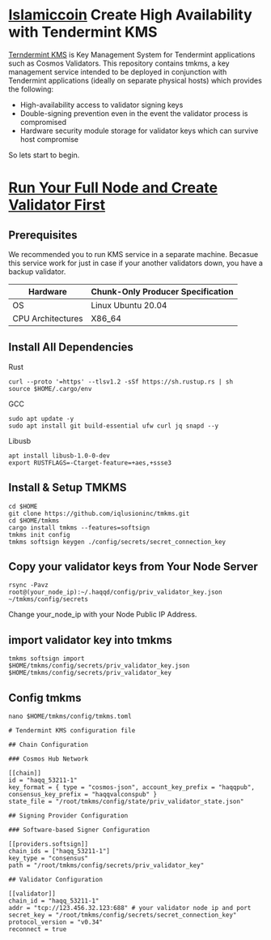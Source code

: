 # [Islamiccoin](https://docs.haqq.network/guides/kms/kms.html) Create High Availability with Tendermint KMS

[Terndermint KMS](https://github.com/iqlusioninc/tmkms#about) is Key Management System for Tendermint applications such as Cosmos Validators.
This repository contains tmkms, a key management service intended to be deployed in conjunction with Tendermint applications (ideally on separate physical hosts) which provides the following:

- High-availability access to validator signing keys
- Double-signing prevention even in the event the validator process is compromised
- Hardware security module storage for validator keys which can survive host compromise

So lets start to begin.

# [Run Your Full Node and Create Validator First](https://github.com/ilhamnurizha/Node/edit/main/Testnet/Islamiccoin/readme.md)

## Prerequisites

We recommended you to run KMS service in a separate machine. Becasue this service work for just in case if your another validators down, you have a backup validator.  </br>

| Hardware |	Chunk-Only Producer Specification |
| -------- | ----------------------------------   |
| OS       | Linux Ubuntu 20.04         |
| CPU Architectures      | X86_64        |

## Install All Dependencies

Rust
```
curl --proto '=https' --tlsv1.2 -sSf https://sh.rustup.rs | sh
source $HOME/.cargo/env
```

GCC
```
sudo apt update -y
sudo apt install git build-essential ufw curl jq snapd --y
```

Libusb
```
apt install libusb-1.0-0-dev
export RUSTFLAGS=-Ctarget-feature=+aes,+ssse3
```

## Install & Setup TMKMS

```
cd $HOME
git clone https://github.com/iqlusioninc/tmkms.git
cd $HOME/tmkms
cargo install tmkms --features=softsign
tmkms init config
tmkms softsign keygen ./config/secrets/secret_connection_key
```

## Copy your validator keys from Your Node Server

```
rsync -Pavz root@(your_node_ip):~/.haqqd/config/priv_validator_key.json ~/tmkms/config/secrets
```
  Change your_node_ip with your Node Public IP Address.
  
## import validator key into tmkms 

```
tmkms softsign import $HOME/tmkms/config/secrets/priv_validator_key.json $HOME/tmkms/config/secrets/priv_validator_key
```

## Config tmkms
```
nano $HOME/tmkms/config/tmkms.toml
```
```
# Tendermint KMS configuration file

## Chain Configuration

### Cosmos Hub Network

[[chain]]
id = "haqq_53211-1"
key_format = { type = "cosmos-json", account_key_prefix = "haqqpub", consensus_key_prefix = "haqqvalconspub" }
state_file = "/root/tmkms/config/state/priv_validator_state.json"

## Signing Provider Configuration

### Software-based Signer Configuration

[[providers.softsign]]
chain_ids = ["haqq_53211-1"]
key_type = "consensus"
path = "/root/tmkms/config/secrets/priv_validator_key"

## Validator Configuration

[[validator]]
chain_id = "haqq_53211-1"
addr = "tcp://123.456.32.123:688" # your validator node ip and port
secret_key = "/root/tmkms/config/secrets/secret_connection_key"
protocol_version = "v0.34"
reconnect = true
```

